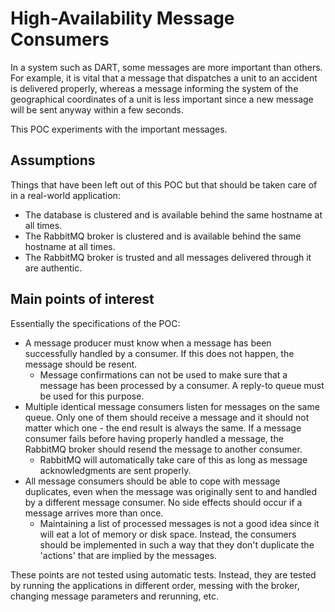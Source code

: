 High-Availability Message Consumers
===================================

In a system such as DART, some messages are more important than others. For example, it is vital that a message that
dispatches a unit to an accident is delivered properly, whereas a message informing the system of the geographical
coordinates of a unit is less important since a new message will be sent anyway within a few seconds.

This POC experiments with the important messages.

## Assumptions

Things that have been left out of this POC but that should be taken care of in a real-world application:

- The database is clustered and is available behind the same hostname at all times.
- The RabbitMQ broker is clustered and is available behind the same hostname at all times.
- The RabbitMQ broker is trusted and all messages delivered through it are authentic.

## Main points of interest

Essentially the specifications of the POC:

- A message producer must know when a message has been successfully handled by a consumer. If this does not happen,
  the message should be resent.
    - Message confirmations can not be used to make sure that a message has been processed by a consumer. A reply-to queue
      must be used for this purpose.
- Multiple identical message consumers listen for messages on the same queue. Only one of them should receive a message
  and it should not matter which one - the end result is always the same. If a message consumer fails before having 
  properly handled a message, the RabbitMQ broker should resend the message to another consumer.
    - RabbitMQ will automatically take care of this as long as message acknowledgments are sent properly.
- All message consumers should be able to cope with message duplicates, even when the message was originally sent to and
  handled by a different message consumer. No side effects should occur if a message arrives more than once.
    - Maintaining a list of processed messages is not a good idea since it will eat a lot of memory or disk space.
      Instead, the consumers should be implemented in such a way that they don't duplicate the 'actions' that are implied by the messages.      

These points are not tested using automatic tests. Instead, they are tested by running the applications in different order,
messing with the broker, changing message parameters and rerunning, etc.
